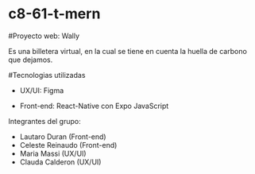 # c8-61-t-mern

#Proyecto web: Wally

Es una billetera virtual, en la cual se tiene en cuenta la huella de carbono que dejamos.

#Tecnologias utilizadas

- UX/UI:
Figma

- Front-end:
React-Native con Expo
JavaScript

Integrantes del grupo:

- Lautaro Duran (Front-end)
- Celeste Reinaudo (Front-end)
- Maria Massi (UX/UI)
- Clauda Calderon (UX/UI)
